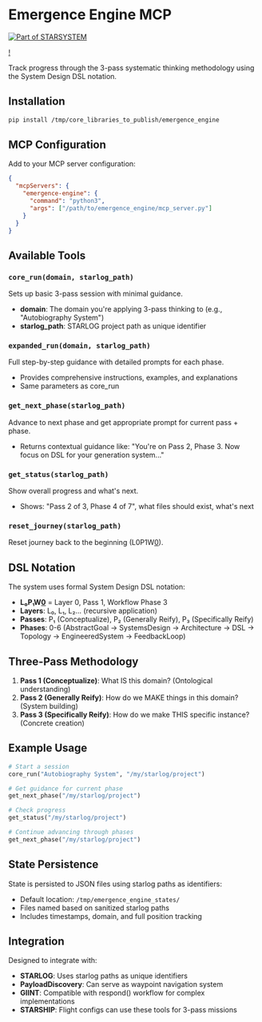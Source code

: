 # Emergence Engine MCP

[![Part of STARSYSTEM](https://img.shields.io/badge/Part%20of-STARSYSTEM-blue)](https://github.com/sancovp/starsystem-metarepo)

[!](https://raw.githubusercontent.com/sancovp/emergence-engine/refs/heads/master/ee_img.png)

Track progress through the 3-pass systematic thinking methodology using the System Design DSL notation.

## Installation

```bash
pip install /tmp/core_libraries_to_publish/emergence_engine
```

## MCP Configuration

Add to your MCP server configuration:

```json
{
  "mcpServers": {
    "emergence-engine": {
      "command": "python3",
      "args": ["/path/to/emergence_engine/mcp_server.py"]
    }
  }
}
```

## Available Tools

### `core_run(domain, starlog_path)`
Sets up basic 3-pass session with minimal guidance.
- **domain**: The domain you're applying 3-pass thinking to (e.g., "Autobiography System")
- **starlog_path**: STARLOG project path as unique identifier

### `expanded_run(domain, starlog_path)`  
Full step-by-step guidance with detailed prompts for each phase.
- Provides comprehensive instructions, examples, and explanations
- Same parameters as core_run

### `get_next_phase(starlog_path)`
Advance to next phase and get appropriate prompt for current pass + phase.
- Returns contextual guidance like: "You're on Pass 2, Phase 3. Now focus on DSL for your generation system..."

### `get_status(starlog_path)`
Show overall progress and what's next.
- Shows: "Pass 2 of 3, Phase 4 of 7", what files should exist, what's next

### `reset_journey(starlog_path)`
Reset journey back to the beginning (L0P1W[0](0)).

## DSL Notation

The system uses formal System Design DSL notation:
- **L₀P₁W[0](3)** = Layer 0, Pass 1, Workflow Phase 3
- **Layers**: L₀, L₁, L₂... (recursive application)
- **Passes**: P₁ (Conceptualize), P₂ (Generally Reify), P₃ (Specifically Reify)  
- **Phases**: 0-6 (AbstractGoal → SystemsDesign → Architecture → DSL → Topology → EngineeredSystem → FeedbackLoop)

## Three-Pass Methodology

1. **Pass 1 (Conceptualize)**: What IS this domain? (Ontological understanding)
2. **Pass 2 (Generally Reify)**: How do we MAKE things in this domain? (System building)
3. **Pass 3 (Specifically Reify)**: How do we make THIS specific instance? (Concrete creation)

## Example Usage

```python
# Start a session
core_run("Autobiography System", "/my/starlog/project")

# Get guidance for current phase  
get_next_phase("/my/starlog/project")

# Check progress
get_status("/my/starlog/project")

# Continue advancing through phases
get_next_phase("/my/starlog/project")
```

## State Persistence

State is persisted to JSON files using starlog paths as identifiers:
- Default location: `/tmp/emergence_engine_states/`
- Files named based on sanitized starlog paths
- Includes timestamps, domain, and full position tracking

## Integration

Designed to integrate with:
- **STARLOG**: Uses starlog paths as unique identifiers
- **PayloadDiscovery**: Can serve as waypoint navigation system  
- **GIINT**: Compatible with respond() workflow for complex implementations
- **STARSHIP**: Flight configs can use these tools for 3-pass missions
